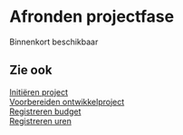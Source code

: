 # Afronden projectfase

Binnenkort beschikbaar

## Zie ook

[Initiëren project](../initieren-project/)  
[Voorbereiden ontwikkelproject](../voorbereiden-ontwikkelproject/)  
[Registreren budget](../registreren-budget/)  
[Registreren uren](../registreren-uren/)  
